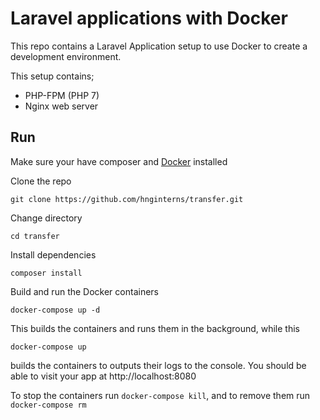 # Laravel applications with Docker
This repo contains a Laravel Application setup to use Docker to create a development environment.

This setup contains;

 - PHP-FPM (PHP 7)
 - Nginx web server

## Run
Make sure your have composer and [Docker](https://docs.docker.com/) installed

Clone the repo

    git clone https://github.com/hnginterns/transfer.git

 Change directory

    cd transfer
  Install dependencies

    composer install
  Build and run the Docker containers

    docker-compose up -d
   This builds the containers and runs them in the background, while this


    docker-compose up
   builds the containers to outputs their logs to the console.
   You should be able to visit your app at http://localhost:8080

To stop the containers run `docker-compose kill`, and to remove them run `docker-compose rm`
